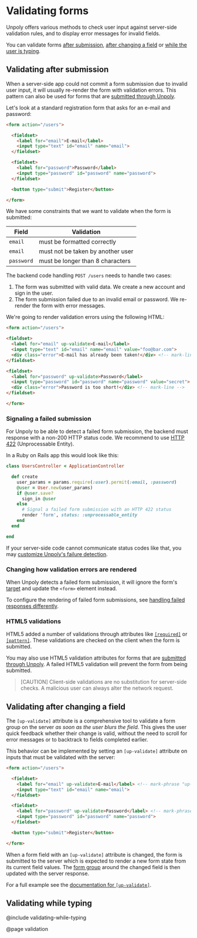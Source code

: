Validating forms
================

Unpoly offers various methods to check user input against server-side validation rules,
and to display error messages for invalid fields.

You can validate forms [after submission](#validating-after-submission),
[after changing a field](#validating-after-changing-a-field) or
[while the user is typing](#validating-while-typing).

Validating after submission
---------------------------

When a server-side app could not commit a form submission due to invalid user input,
it will usually re-render the form with validation errors. This pattern can also be
used for forms that are [submitted through Unpoly](/form-up-submit).

Let's look at a standard registration form that asks for an e-mail and password:

```html
<form action="/users">

  <fieldset>
    <label for="email">E-mail</label>
    <input type="text" id="email" name="email">
  </fieldset>

  <fieldset>
    <label for="password">Password</label>
    <input type="password" id="password" name="password">
  </fieldset>

  <button type="submit">Register</button>

</form>
```

We have some constraints that we want to validate when the form is submitted:

| Field        | Validation                        |
|--------------|-----------------------------------|
| `email`      | must be formatted correctly       |
| `email`      | must not be taken by another user |
| `password`   | must be longer than 8 characters  |


The backend code handling `POST /users` needs to handle two cases:

1. The form was submitted with valid data. We create a new account and sign in the user.
2. The form submission failed due to an invalid email or password. We re-render the form with error messages.

We're going to render validation errors using the following HTML:

  ```html
<form action="/users">

  <fieldset>
    <label for="email" up-validate>E-mail</label>
    <input type="text" id="email" name="email" value="foo@bar.com">
    <div class="error">E-mail has already been taken!</div> <!-- mark-line -->
  </fieldset>

  <fieldset>
    <label for="password" up-validate>Password</label>
    <input type="password" id="password" name="password" value="secret">
    <div class="error">Password is too short!</div> <!-- mark-line -->
  </fieldset>

</form>
```

### Signaling a failed submission

For Unpoly to be able to detect a failed form submission,
the backend must response with a non-200 HTTP status code.
We recommend to use [HTTP 422](https://developer.mozilla.org/en-US/docs/Web/HTTP/Status/422)
(Unprocessable Entity).

In a Ruby on Rails app this would look like this:

```ruby
class UsersController < ApplicationController

  def create
    user_params = params.require(:user).permit(:email, :password)
    @user = User.new(user_params)
    if @user.save?
      sign_in @user
    else
      # Signal a failed form submission with an HTTP 422 status
      render 'form', status: :unprocessable_entity
    end
  end

end
```

If your server-side code cannot communicate status codes like that,
you may [customize Unpoly's failure detection](/failed-responses#customizing-failure-detection).


### Changing how validation errors are rendered

When Unpoly detects a failed form submission, it will ignore the form's [target](/targeting-fragments)
and update the `<form>` element instead.

To configure the rendering of failed form submissions,
see [handling failed responses differently](/failed-responses#rendering-failed-responses-differently).


### HTML5 validations

HTML5 added a number of validations through attributes like
[`[required]`](https://developer.mozilla.org/en-US/docs/Web/HTML/Attributes/required) or
[`[pattern]`](https://developer.mozilla.org/en-US/docs/Web/HTML/Attributes/pattern).
These validations are checked on the client when the form is submitted.

You may also use HTML5 validation attributes for forms that are [submitted through Unpoly](/form-up-submit).
A failed HTML5 validation will prevent the form from being submitted.

> [CAUTION]
> Client-side validations are no substitution for server-side checks. A malicious user can always alter the network request.


Validating after changing a field
---------------------------------

The `[up-validate]` attribute is a comprehensive tool
to validate a form group on the server *as soon as the user blurs the field*.
This gives the user quick feedback whether their change is valid,
without the need to scroll for error messages or to backtrack to
fields completed earlier.

This behavior can be implemented by setting an `[up-validate]` attribute on inputs
that must be validated with the server:

```html
<form action="/users">

  <fieldset>
    <label for="email" up-validate>E-mail</label> <!-- mark-phrase "up-validate" -->
    <input type="text" id="email" name="email">
  </fieldset>

  <fieldset>
    <label for="password" up-validate>Password</label> <!-- mark-phrase "up-validate" -->
    <input type="password" id="password" name="password">
  </fieldset>

  <button type="submit">Register</button>

</form>
```

When a form field with an `[up-validate]` attribute is changed, the form is submitted to the server
which is expected to render a new form state from its current field values.
The [form group](/up-form-group) around the changed field is then updated with the server response.

For a full example see the [documentation for `[up-validate]`](/up-validate).


Validating while typing
-----------------------

@include validating-while-typing



@page validation

